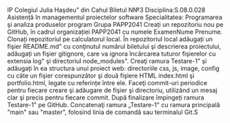 IP Colegiul Julia Haşdeu" din Cahul
Biletul N№3
Disciplina:S.08.0.028 Asistență în managementul proiectelor software Specialitatea: Programarea şi analiza produselor program
Grupa PAPP2041
Creați un repozitoriu nou pe GitHub, în cadrul organizației PAPP2041 cu numele ExamenNume Prenume. Clonați repozitoriul pe calculatorul local. În repozitoriul local adăugați un fişier README.md" cu conţinutul numărul biletului şi descrierea proiectului, adăugați un fişier gitignore, care va ignora încărcarea tuturor fişierelor cu extensia log" şi directoriul node_modules".
Creaţi ramura Testare-1" şi adăugați în ea structura unui proiect web: directoriile css, js, image, config cu câte un fişier corespunzător şi două fişiere HTML index.html şi portfolio.html, legate cu referințe între ele. Faceţi commit-uri periodice pentru fiecare creare şi adăugare de fişier şi directoriu, utilizând un mesaj clar şi precis pentru fiecare commit. După finalizare împingeți ramura Testare-1" pe GitHub. Concatenaţi ramura „Testare-1" cu ramura principală "main" sau "master", folosind linia de comandă sau terminalul Git.S